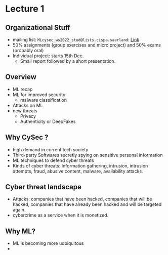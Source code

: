# Lecture 1

## Organizational Stuff
- mailing list: `MLcysec_ws2022_stud@lists.cispa.saarland`: [Link](https://lists.cispa.saarland/listinfo/MLcysec_ws2022_stud)
- 50% assignments (group exercises and micro project) and 50% exams (probably oral)
- Individual project: starts 15th Dec.
    - Small report followed by a short presentation.

## Overview
- ML recap
- ML for improved security
    - malware classification
- Attacks on ML
- new threats
    - Privacy
    - Authenticity or DeepFakes

## Why CySec ?
- high demand in current tech society
- Third-party Softwares secretly spying on sensitive personal information
- ML techniques to defend cyber threats
- Kinds of cyber threats: Information gathering, intrusion, intrusion attempts, fraud, abusive content, malware, availability attacks.

## Cyber threat landscape
- Attacks: companies that have been hacked, companies that will be hacked, companies that have already been hacked and will be targeted again.
- cybercrime as a service when it is monetized.

## Why ML?
- ML is becoming more uqbiquitous
- 

